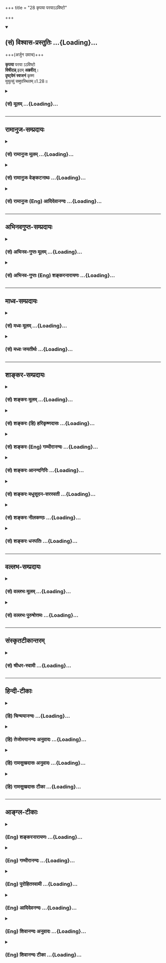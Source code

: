 +++
title = "28 कृपया परयाऽऽविष्टो"

+++
<div class="js_include" newlevelforh1="2" title="(सं) विश्वास-प्रस्तुतिः" unfilled url="/mahAbhAratam/vyAsaH/shlokashaH/06-bhIShma-parva/03-bhagavad-gItA-parva/saMskRtam/vishvAsa-prastutiH/01_arjuna-viShAda-yogaH/28_kRpayA_parayA-.av.md">
<details open><summary><h2>(सं) विश्वास-प्रस्तुतिः ...{Loading}...</h2></summary>

+++(अर्जुन उवाच)+++


**कृपया** परया ऽऽविष्टो  
**विषीदन्न्** इदम् **अब्रवीत्**।  
**दृष्ट्वेमं स्वजनं** कृष्ण  
युयुत्सुं समुपस्थितम्॥1.28॥
</details>
</div>
<div class="js_include collapsed" newlevelforh1="3" title="(सं) मूलम्" unfilled url="/mahAbhAratam/vyAsaH/shlokashaH/06-bhIShma-parva/03-bhagavad-gItA-parva/saMskRtam/mUlam/01_arjuna-viShAda-yogaH/28_kRpayA_parayA-.av.md">
<details><summary><h3>(सं) मूलम् ...{Loading}...</h3></summary>

अर्जुन उवाच  
कृपया परयाऽऽविष्टो विषीदन्निदमब्रवीत्।  
दृष्ट्वेमं स्वजनं कृष्ण युयुत्सुं समुपस्थितम्।।1.28।।
</details>
</div>


_________________
## रामानुज-सम्प्रदायः
<div class="js_include collapsed" newlevelforh1="3" title="(सं) रामानुजः मूलम्" unfilled url="/mahAbhAratam/vyAsaH/shlokashaH/06-bhIShma-parva/03-bhagavad-gItA-parva/saMskRtam/rAmAnujaH/mUlam/01_arjuna-viShAda-yogaH/28_kRpayA_parayA-.av.md">
<details><summary><h3>(सं) रामानुजः मूलम् ...{Loading}...</h3></summary>

।।1.28।। अन्तिमश्लोकव्याख्या दृश्या। 
</details>
</div>
<div class="js_include collapsed" newlevelforh1="3" title="(सं) रामानुजः वेङ्कटनाथः" unfilled url="/mahAbhAratam/vyAsaH/shlokashaH/06-bhIShma-parva/03-bhagavad-gItA-parva/saMskRtam/rAmAnujaH/venkaTanAthaH/01_arjuna-viShAda-yogaH/28_kRpayA_parayA-.av.md">
<details><summary><h3>(सं) रामानुजः वेङ्कटनाथः ...{Loading}...</h3></summary>

।। 1.28।। अथाध्यायशेषस्य सङ्कलितार्थमाह स त्विति। तुशब्देन
पूर्वोक्तप्रकाराद्दुर्योधनात् वक्ष्यमाणप्रकारविशिष्टस्य पार्थस्य विशेषंस
कौन्तेयः इत्यनेनाभिप्रेतं द्योतयति।
बन्धुव्यपदेशमात्रयोग्यशत्रुवधानिच्छया विजयादिकं त्रैलोक्यराज्यावधिकमपि
तृणाय मन्यत इतिमहामना इत्युक्तम्। न काङ्क्षे विजयम् 1।31 इत्यादिकं हि
वदति। शत्रूणामप्यसौ दुःखं न सहत इतिपरमकारुणिकत्वोक्तिःकृपया परयाऽऽविष्टः
इति ह्युक्तम्। पितॄनथ पितामहान्आचार्याः पितरः पुत्राः 1।34
इत्याद्युक्तस्नेहविषयप्राचुर्यंदीर्घबन्धुशब्देनोक्तम् यद्वा बन्धुना
महापकारे कृतेऽपि स्वयं न शिथिलबन्धो भवतीति भावः। सर्वान्बन्धून्स्वजनं हि
1।37 इत्यादिकमिह भाव्यम्। आततायिपक्षस्थानामप्याचार्यादीनां
अहन्तव्यत्वानुसन्धानात् कुलक्षयादिजनिताधर्मपारम्पर्यदर्शनाच्चपरमधार्मिक
इत्युक्तिः। आततायिवधानुज्ञानमाचार्यादिव्यतिरिक्तविषयम् इत्यर्जुनस्य
भावः। सभ्रातृक इति नायमेक एवैवंविधः किन्तु सर्वेऽपि पाण्डवा इति भावः।
एतेनअस्मान्नःवयम्अस्माभिः इत्यादिभिरुक्तं संगृहीतम्। यद्वा न केवलं
स्वापकारमात्रानादरादेष बन्धुवधादिकमुपेक्षते अपितु
आसन्नतराचार्यादिस्थानीयबहुमतिस्नेहदयादिविषयधर्मराजद्रौपद्याद्यपकारेऽपीति
भावः। आचार्यादिवधदोषो भ्रातॄणामपि मा भूदित्यर्जुनाभिप्रायः।
हन्तव्यत्वसूचनायघ्नतोऽपि 1।35 इत्युक्तम्। तद्विवृणोति
भवद्भिरित्यादिना। जतुगृहदाहादिभिरित्यादिना आततायिशब्दोऽपि
व्याख्यातः। अग्निदो गरदश्चैव शस्त्रपाणिर्धनापहः। क्षेत्रदारहरश्चैव षडेते
ह्याततायिनः।। मनुः 8।350.क्षे.23आततायिनमायान्तं हन्यादेवाविचारयन्।
नाततायिवधे दोषो हन्तुर्भवति कश्चन मनुः8।351 इति हि स्मरन्ति।
आदिशब्देनासकृच्छब्देन चाततायित्वहेतवः प्रत्येकं बहुशः कृताः न
चेदानीमप्युपरतमिति दर्शितम्। अनुपरतिश्चघ्नतोऽपि 1।1।14 इति
वर्तमाननिर्देशेन सूचिता। भवद्भिरित्यनेन धृतराष्ट्रमपिमुह्यन्तमनुमुह्यामि
दुर्योधनममर्षणम् म.भा.1।1।145 इति पुत्रस्नेहवशादनुमन्तारं तत्तुल्यं
व्यपदिशति। एवं च दुर्योधनादीनां सर्वेषामप्यतिलोभोपहतचेतस्त्वादिना महामना
इत्युक्तविपरीतत्वमुक्तं भवति। शकुनिकर्णादिसहायानां धार्तराष्ट्रादीनां
हनिष्यमाणानामपि हतत्वनिश्चयेन शोकोत्पत्त्यर्थमुक्तंपरमपुरुषेति।
परमपुरुषः सहायो यस्येति विग्रहः परमपुरुषस्य सहायो निमित्तमात्रमिति वा।
वक्ष्यति हि मयैवैते निहताः पूर्वमेव निमित्तमात्रं भव सव्यसाचिन् 11।33
इति अर्जुनश्च पूर्वं महाबलसहस्रेभ्योऽपि निरायुधस्य परमपुरुषस्य
सन्निधिमात्रमेव विजयहेतुतया निश्चित्य तमेव वव्रे।
स्नेहाद्यस्थानत्वसूचनायभवदीयान्विलोक्येत्युक्तम्। बन्धुस्नेहेनेत्यादि न
ह्यसौ दुर्योधनवत् बन्धुद्वेषनृशंसत्वप्रतिभटभयादिना विषण्णः नापि परेषां
गुणान्निवर्तते न च परमपुरुषसचिवस्य स्वस्य दौर्बल्यादिति भावः। सीदन्ति
1।28 इत्यादेःमनः 1।30 इत्यन्तस्यार्थः  
अतिमात्रेत्यादिना संगृहीतः। सखीन् वयस्यान्। सुहृदः वयोविशेषानपेक्षया
हितैषिणः। सेनयोरुभयोरपि एकै स्यां सेनायामेते सर्वे प्रायशो विद्यन्त इति
भावः। समीक्ष्य शास्त्रलोकयात्रायुक्तमवलोक्येत्यर्थः। सर्वान्बन्धून् न
ह्यत्रानागतः कश्चिद्बन्धुरवशिष्यत इति भावः।  
  
  
  

</details>
</div>
<div class="js_include collapsed" newlevelforh1="3" title="(सं) रामानुजः (Eng) आदिदेवानन्दः" unfilled url="/mahAbhAratam/vyAsaH/shlokashaH/06-bhIShma-parva/03-bhagavad-gItA-parva/saMskRtam/rAmAnujaH/english/AdidevAnandaH/01_arjuna-viShAda-yogaH/28_kRpayA_parayA-.av.md">
<details><summary><h3>(सं) रामानुजः (Eng) आदिदेवानन्दः ...{Loading}...</h3></summary>

1.26 - 1.47 Arjuna said - Sanjaya said Sanjaya continued: The high-minded Arjuna, extremely kind, deeply friendly, and supremely righteous, having brothers like himself, though repeatedly deceived by the treacherous attempts of your people like burning in the lac-house etc., and therefore fit to be killed by him with the help of the Supreme Person, nevertheless said, 'I will not fight.' He felt weak, overcome as he was by his love and extreme compassion for his relatives. He was also filled with fear, not knowing what was righteous and what unrighteous.
His mind was tortured by grief, because of the thought of future separation from his relations. So he threw away his bow and arrow and sat on the chariot as if to fast to death.

</details>
</div>


_________________
## अभिनवगुप्त-सम्प्रदायः
<div class="js_include collapsed" newlevelforh1="3" title="(सं) अभिनव-गुप्तः मूलम्" unfilled url="/mahAbhAratam/vyAsaH/shlokashaH/06-bhIShma-parva/03-bhagavad-gItA-parva/saMskRtam/abhinava-guptaH/mUlam/01_arjuna-viShAda-yogaH/28_kRpayA_parayA-.av.md">
<details><summary><h3>(सं) अभिनव-गुप्तः मूलम् ...{Loading}...</h3></summary>

।।1.28।। No commentary.  
  

</details>
</div>
<div class="js_include collapsed" newlevelforh1="3" title="(सं) अभिनव-गुप्तः (Eng) शङ्करनारायणः" unfilled url="/mahAbhAratam/vyAsaH/shlokashaH/06-bhIShma-parva/03-bhagavad-gItA-parva/saMskRtam/abhinava-guptaH/english/shankaranArAyaNaH/01_arjuna-viShAda-yogaH/28_kRpayA_parayA-.av.md">
<details><summary><h3>(सं) अभिनव-गुप्तः (Eng) शङ्करनारायणः ...{Loading}...</h3></summary>

1.12 1.29 Sri Abhinavgupta did not comment upon this sloka.

</details>
</div>


_________________
## माध्व-सम्प्रदायः
<div class="js_include collapsed" newlevelforh1="3" title="(सं) मध्वः मूलम्" unfilled url="/mahAbhAratam/vyAsaH/shlokashaH/06-bhIShma-parva/03-bhagavad-gItA-parva/saMskRtam/madhvaH/mUlam/01_arjuna-viShAda-yogaH/28_kRpayA_parayA-.av.md">
<details><summary><h3>(सं) मध्वः मूलम् ...{Loading}...</h3></summary>

  
  
।।1.28।। Sri Madhvacharya did not comment on this sloka. The commentary
starts from 2.11.  
  

</details>
</div>
<div class="js_include collapsed" newlevelforh1="3" title="(सं) मध्वः जयतीर्थः" unfilled url="/mahAbhAratam/vyAsaH/shlokashaH/06-bhIShma-parva/03-bhagavad-gItA-parva/saMskRtam/madhvaH/jayatIrthaH/01_arjuna-viShAda-yogaH/28_kRpayA_parayA-.av.md">
<details><summary><h3>(सं) मध्वः जयतीर्थः ...{Loading}...</h3></summary>

  
  
।।1.28।। Sri Jayatirtha did not comment on this sloka. The commentary
starts from 2.11.  
  

</details>
</div>


_________________
## शाङ्कर-सम्प्रदायः
<div class="js_include collapsed" newlevelforh1="3" title="(सं) शङ्करः मूलम्" unfilled url="/mahAbhAratam/vyAsaH/shlokashaH/06-bhIShma-parva/03-bhagavad-gItA-parva/saMskRtam/shankaraH/mUlam/01_arjuna-viShAda-yogaH/28_kRpayA_parayA-.av.md">
<details><summary><h3>(सं) शङ्करः मूलम् ...{Loading}...</h3></summary>

1.28 Sri Sankaracharya did not comment on this sloka. The commentary
starts from 2.10.  
  

</details>
</div>
<div class="js_include collapsed" newlevelforh1="3" title="(सं) शङ्करः (हि) हरिकृष्णदासः" unfilled url="/mahAbhAratam/vyAsaH/shlokashaH/06-bhIShma-parva/03-bhagavad-gItA-parva/saMskRtam/shankaraH/hindI/harikRShNadAsaH/01_arjuna-viShAda-yogaH/28_kRpayA_parayA-.av.md">
<details><summary><h3>(सं) शङ्करः (हि) हरिकृष्णदासः ...{Loading}...</h3></summary>

।।1.28।। Sri Sankaracharya did not comment on this sloka.  
  

</details>
</div>
<div class="js_include collapsed" newlevelforh1="3" title="(सं) शङ्करः (Eng) गम्भीरानन्दः" unfilled url="/mahAbhAratam/vyAsaH/shlokashaH/06-bhIShma-parva/03-bhagavad-gItA-parva/saMskRtam/shankaraH/english/gambhIrAnandaH/01_arjuna-viShAda-yogaH/28_kRpayA_parayA-.av.md">
<details><summary><h3>(सं) शङ्करः (Eng) गम्भीरानन्दः ...{Loading}...</h3></summary>

1.28 Sri Sankaracharya did not comment on this sloka. The commentary
starts from 2.10.

</details>
</div>
<div class="js_include collapsed" newlevelforh1="3" title="(सं) शङ्करः आनन्दगिरिः" unfilled url="/mahAbhAratam/vyAsaH/shlokashaH/06-bhIShma-parva/03-bhagavad-gItA-parva/saMskRtam/shankaraH/AnandagiriH/01_arjuna-viShAda-yogaH/28_kRpayA_parayA-.av.md">
<details><summary><h3>(सं) शङ्करः आनन्दगिरिः ...{Loading}...</h3></summary>

।।1.28।। तदेवेदंशब्दवाच्यं वचनमुदाहरति **दृष्ट्वेति।** आत्मीयं
बन्धुवर्गं युद्धेच्छया युद्धभूमावुपस्थितमुपलभ्य शोकप्रवृत्तिं दर्शयति
**सीदन्तीति।** देवांशस्यैवार्जुनस्यानात्मविदः
स्वपरदेहेष्वात्मानात्मीयाभिमानवतस्तत्प्रियस्य युद्धारम्भे
तन्मृत्युप्रसङ्गदर्शिनः शोको महानासीदित्यर्थः।  

</details>
</div>
<div class="js_include collapsed" newlevelforh1="3" title="(सं) शङ्करः मधुसूदन-सरस्वती" unfilled url="/mahAbhAratam/vyAsaH/shlokashaH/06-bhIShma-parva/03-bhagavad-gItA-parva/saMskRtam/shankaraH/madhusUdana-sarasvatI/01_arjuna-viShAda-yogaH/28_kRpayA_parayA-.av.md">
<details><summary><h3>(सं) शङ्करः मधुसूदन-सरस्वती ...{Loading}...</h3></summary>

।।1.28।। तदेव भगवन्तं प्रत्यर्जुनवाक्यमवतारयति संजयःअर्जुन
उवाचेत्यादिनाएवमुक्त्वार्जुनः संख्ये इत्यतः प्राक्तनेन ग्रन्थेन। तत्र
स्वधर्मप्रवृक्तिकारणीभूततत्त्वज्ञानप्रतिबन्धकः स्वपरदेहे
आत्मात्मीयाभिभानवतोऽनात्मविदोऽर्जुनस्य युद्धेन
स्वपरदेहविनाशप्रसङ्गदर्शिनः शोको महानासीदति तल्लिङ्गकथनेन दर्शयति
त्रिभिः श्लोकैः। इमं स्वजनमात्मीयं बन्धुवर्गं युद्धेच्छुं युद्धभूमौ
चोपस्थितं दृष्ट्वा स्थितस्य मम। पश्यतो ममेत्यर्थः। अङ्गानि व्यथन्ते मुखं
च परिशुष्यतीति श्रमादिनिमित्तशोकापेक्षयातिशयकथनाय
सर्वतोभाववाचिपरिशब्दप्रयोगः।  
  

</details>
</div>
<div class="js_include collapsed" newlevelforh1="3" title="(सं) शङ्करः नीलकण्ठः" unfilled url="/mahAbhAratam/vyAsaH/shlokashaH/06-bhIShma-parva/03-bhagavad-gItA-parva/saMskRtam/shankaraH/nIlakaNThaH/01_arjuna-viShAda-yogaH/28_kRpayA_parayA-.av.md">
<details><summary><h3>(सं) शङ्करः नीलकण्ठः ...{Loading}...</h3></summary>

।।1.28।। कृपया स्नेहेन। स च स्वजनमिति विशेषणेन प्रदर्श्यते।  
  

</details>
</div>
<div class="js_include collapsed" newlevelforh1="3" title="(सं) शङ्करः धनपतिः" unfilled url="/mahAbhAratam/vyAsaH/shlokashaH/06-bhIShma-parva/03-bhagavad-gItA-parva/saMskRtam/shankaraH/dhanapatiH/01_arjuna-viShAda-yogaH/28_kRpayA_parayA-.av.md">
<details><summary><h3>(सं) शङ्करः धनपतिः ...{Loading}...</h3></summary>

।।1.28।। परया कृपया स्नेहजन्यकरुणयाविष्टो व्याप्तः सन्नहो एते पित्रादयो
बन्धवों मरिष्यन्तीति विषादमुपतापं कूर्वन्निदं
वक्ष्यमाणमब्रवीदुक्तवानित्यर्थः। तदेवेदंशब्दवाच्यं वचनमुदाहरति
**दृष्ट्वेति।** इमं प्रत्यक्षेणोपलभ्यमानं स्वजनं स्वसंबन्धिवर्गं
युयुत्सुं युद्धेच्छुं समुपस्थितं सभ्यग्युद्धभूमावुपस्थितं नतु
साधारणयुयुत्सया साधारणमागतं दृष्ट्वोपलभ्य सीदन्तीति परेणान्वयः।  

</details>
</div>


_________________
## वल्लभ-सम्प्रदायः
<div class="js_include collapsed" newlevelforh1="3" title="(सं) वल्लभः मूलम्" unfilled url="/mahAbhAratam/vyAsaH/shlokashaH/06-bhIShma-parva/03-bhagavad-gItA-parva/saMskRtam/vallabhaH/mUlam/01_arjuna-viShAda-yogaH/28_kRpayA_parayA-.av.md">
<details><summary><h3>(सं) वल्लभः मूलम् ...{Loading}...</h3></summary>

।।1.28 1.30।। सीदन्ति इत्युपक्रम्यभ्रमतीव च मे मनः इत्यन्तं
देहधर्माभिमानेन विषयदर्शनपूर्वकं स्वस्याश्रयो निवेदयतिनिमित्तानि
इत्यादिना।  

</details>
</div>
<div class="js_include collapsed" newlevelforh1="3" title="(सं) वल्लभः पुरुषोत्तमः" unfilled url="/mahAbhAratam/vyAsaH/shlokashaH/06-bhIShma-parva/03-bhagavad-gItA-parva/saMskRtam/vallabhaH/puruShottamaH/01_arjuna-viShAda-yogaH/28_kRpayA_parayA-.av.md">
<details><summary><h3>(सं) वल्लभः पुरुषोत्तमः ...{Loading}...</h3></summary>

  
  
।।1.28।। तथाभूतोऽर्जुनो वाक्यान्याह दृष्ट्वेममिति। हे कृष्ण इमं युयुत्सुं
योद्धुकामं समुपस्थितं सम्यक्प्रकारेणोपस्थितमनिवर्तिनं स्वजनं दृष्ट्वा मम
गात्राणि सर्वाङ्गानि सीदन्ति विशीर्यन्ते मुखं च परितः
बाह्याभ्यन्तरभेदेनेत्यर्थः।  
  
  
  

</details>
</div>


_________________
## संस्कृतटीकान्तरम्
<div class="js_include collapsed" newlevelforh1="3" title="(सं) श्रीधर-स्वामी" unfilled url="/mahAbhAratam/vyAsaH/shlokashaH/06-bhIShma-parva/03-bhagavad-gItA-parva/saMskRtam/shrIdhara-svAmI/01_arjuna-viShAda-yogaH/28_kRpayA_parayA-.av.md">
<details><summary><h3>(सं) श्रीधर-स्वामी ...{Loading}...</h3></summary>

**।।1.28।।** किमब्रवीदित्यपेक्षायामाह **दृष्ट्वेममित्यादि**
यावदध्यायसमाप्ति। हे कृष्ण योद्धुमिच्छन्तं पुरतः सम्यगवस्थितमिमं
बन्धुजनं दृष्ट्वा मदीयानि गात्राणि करचरणादीनि सीदन्ति विशीर्यन्ते। किंच
मुखं परि समंताच्छुष्यति निर्द्रवीभवति।  
  

</details>
</div>


_________________
## हिन्दी-टीकाः
<div class="js_include collapsed" newlevelforh1="3" title="(हि) चिन्मयानन्दः" unfilled url="/mahAbhAratam/vyAsaH/shlokashaH/06-bhIShma-parva/03-bhagavad-gItA-parva/hindI/chinmayAnandaH/01_arjuna-viShAda-yogaH/28_kRpayA_parayA-.av.md">
<details><summary><h3>(हि) चिन्मयानन्दः ...{Loading}...</h3></summary>

।।1.28।। मनसंभ्रम के कारण मानसिक रोगी के शरीर में उत्पन्न होने वाले
लक्षणों को यहाँ विस्तार से बताया गया है। जिसे संजय ने करुणा कहा थाउसकी
वास्तविकता स्वयं अर्जुन के शब्दों से स्पष्ट ज्ञात होती है। वह कहता है इन
स्वजनों को देखकर . मेरे अंग कांपते हैं. इत्यादि।  
आधुनिक मनोविज्ञान में एक व्याकुल असन्तुलित रोगी व्यक्ति के उपर्युक्त
लक्षणों वाले रोग का नाम चिन्ताजनित नैराश्य की स्थिति दिया गया है।

</details>
</div>
<div class="js_include collapsed" newlevelforh1="3" title="(हि) तेजोमयानन्दः अनुवादः" unfilled url="/mahAbhAratam/vyAsaH/shlokashaH/06-bhIShma-parva/03-bhagavad-gItA-parva/hindI/tejomayAnandaH/anuvAdaH/01_arjuna-viShAda-yogaH/28_kRpayA_parayA-.av.md">
<details><summary><h3>(हि) तेजोमयानन्दः अनुवादः ...{Loading}...</h3></summary>

।।1.28 1.29।। अर्जुन ने कहा -- हे कृष्ण ! युद्ध की इच्छा रखकर उपस्थित हुए
इन स्वजनों को देखकर मेरे अंग शिथिल हुये जाते हैं, मुख भी सूख रहा है और
मेरे शरीर में कम्प तथा रोमांच हो रहा है।।

</details>
</div>
<div class="js_include collapsed" newlevelforh1="3" title="(हि) रामसुखदासः अनुवादः" unfilled url="/mahAbhAratam/vyAsaH/shlokashaH/06-bhIShma-parva/03-bhagavad-gItA-parva/hindI/rAmasukhadAsaH/anuvAdaH/01_arjuna-viShAda-yogaH/28_kRpayA_parayA-.av.md">
<details><summary><h3>(हि) रामसुखदासः अनुवादः ...{Loading}...</h3></summary>

।।1.28 -- 1.30।। अर्जुन बोले - हे कृष्ण! युद्ध की इच्छावाले इस
कुटुम्ब-समुदाय को अपने सामने उपस्थित देखकर मेरे अङ्ग शिथिल हो रहे हैं और
मुख सूख रहा है तथा मेरे शरीर में कँपकँपी आ रही है एवं रोंगटे खड़े हो रहे
हैं। हाथ से गाण्डीव धनुष गिर रहा है और त्वचा भी जल रही है। मेरा मन
भ्रमित-सा हो रहा है और मैं खड़े रहने में भी असमर्थ हो रहा हूँ।

</details>
</div>
<div class="js_include collapsed" newlevelforh1="3" title="(हि) रामसुखदासः टीका" unfilled url="/mahAbhAratam/vyAsaH/shlokashaH/06-bhIShma-parva/03-bhagavad-gItA-parva/hindI/rAmasukhadAsaH/TIkA/01_arjuna-viShAda-yogaH/28_kRpayA_parayA-.av.md">
<details><summary><h3>(हि) रामसुखदासः टीका ...{Loading}...</h3></summary>

।।1.28।।***व्याख्या--*'दृष्ट्वेमं स्वजनं कृष्ण युयुत्सुं
समुपस्थितम्'--**अर्जुनको **'कृष्ण'**नाम बहुत प्रिय था। यह सम्बोधन
गीतामें नौ बार आया है। भगवान् श्रीकृष्णके लिये दूसरा कोई सम्बोधन इतनी
बार नहीं आया है। ऐसे ही भगवान्को अर्जुनका **'पार्थ'** नाम बहुत प्यारा
था। इसलिये भगवान् और अर्जुन आपसकी बोलचालमें ये नाम लिया करते थे और यह
बात लोगोंमें भी प्रसिद्ध थी। इसी दृष्टिसे सञ्जयने गीताके अन्तमें
**'कृष्ण'**और **'पार्थ'** नामका उल्लेख किया है **'यत्र योगेश्वरः
कृष्णो यत्र पार्थो धनुर्धरः'** (18। 78)।  
धृतराष्ट्रने पहले **'समवेता युयुत्सवः'** कहा था और यहाँ अर्जुनने भी
**'युयुत्सुं समुपस्थितम्'**कहा है; परन्तु दोनोंकी दृष्टियोंमें बड़ा
अन्तर है। धृतराष्ट्रकी दृष्टिमें तो दुर्योधन आदि मेरे पुत्र हैं और
युधिष्ठिर आदि पाण्डुके पुत्र हैं--ऐसा भेद है; अतः धृतराष्ट्रने वहाँ
**'मामकाः'**और **'पाण्डवाः'** कहा है। परन्तु अर्जुनकी दृष्टिमें यह
भेद नहीं है, अतः अर्जुनने यहाँ **'स्वजनम्'**कहा है, जिसमें दोनों पक्षके
लोग आ जाते हैं। तात्पर्य है कि धृतराष्ट्रको तो युद्धमें अपने पुत्रोंके
मरनेकी आशंकासे भय है, शोक है; परन्तु अर्जुनको दोनों ओरके कुटुम्बियोंके
मरनेकी आशंकासे शोक हो रहा है कि किसी भी तरफका कोई भी मरे, पर वह है तो
हमारा ही कुटुम्बी।  
अबतक**'दृष्ट्वा'**पद तीन बार आया है **'दृष्ट्वा तु
पाण्डवानीकम्'**(1। 2) **'व्यवस्थितान्दृष्ट्वा धार्तराष्ट्रान्'**(1।
20) और यहाँ **'दृष्ट्वेमं स्वजनम्'**(1। 28)। इन तीनोंका तात्पर्य है कि
दुर्योधनका देखना तो एक तरहका ही रहा अर्थात् दुर्योधनका तो युद्धका ही एक
भाव रहा; परन्तु अर्जुनका देखना दो तरहका हुआ। पहले तो अर्जुन धृतराष्ट्रके
पुत्रोंको देखकर वीरतामें आकर युद्धके लिये धनुष उठाकर खड़े हो जाते हैं और
अब स्वजनोंको देखकर कायरतासे आविष्ट हो रहे हैं, युद्धसे उपरत हो रहे हैं
और उनके हाथसे धनुष गिर रहा है।  
**'सीदन्ति मम गात्राणि ৷৷. भ्रमतीव च मे मनः'--** अर्जुनके मनमें
युद्धके भावी परिणामको लेकर चिन्ता हो रही है, दुःख हो रहा है। उस चिन्ता,
दुःखका असर अर्जुनके सारे शरीरपर पड़ रहा है। उसी असरको अर्जुन स्पष्ट
शब्दोंमें कह रहे हैं कि मेरे शरीरका हाथ, पैर, मुख आदि एक-एक अङ्ग (अवयव)
शिथिल हो रहा है! मुख सूखता जा रहा है। जिससे बोलना भी कठिन हो रहा है!
सारा शरीर थर-थर काँप रहा है! शरीरके सभी रोंगटे खड़े हो रहे हैं अर्थात्
सारा शरीर रोमाञ्चित हो रहा है! जिस गाण्डीव धनुषकी प्रत्यञ्चाकी टङ्कारसे
शत्रु भयभीत हो जाते हैं वही गाण्डीव धनुष आज मेरे हाथसे गिर रहा है!
त्वचामें--सारे शरीरमें जलन हो रही है **(टिप्पणी प₀ 22.1)**। मेरा मन
भ्रमित हो रहा है अर्थात् मेरेको क्या करना चाहिये--यह भी नहीं सूझ रहा है!
यहाँ युद्धभूमिमें रथपर खड़े रहनेमें भी मैं असमर्थ हो रहा हूँ! ऐसा लगता
है कि मैं मूर्च्छित होकर गिर पड़ूँगा! ऐसे अनर्थकारक युद्धमें खड़ा रहना
भी एक पाप मालूम दे रहा है।  
***सम्बन्ध--*** पूर्वश्लोकमें अपने शरीरके शोकजनित आठ चिह्नोंका वर्णन
करके अब अर्जुन भावी परिणामके सूचक शकुनोंकी दृष्टिसे युद्ध करनेका
अनौचित्य बताते हैं।

</details>
</div>


_________________
## आङ्ग्ल-टीकाः
<div class="js_include collapsed" newlevelforh1="3" title="(Eng) शङ्करनारायणः" unfilled url="/mahAbhAratam/vyAsaH/shlokashaH/06-bhIShma-parva/03-bhagavad-gItA-parva/english/shankaranArAyaNaH/01_arjuna-viShAda-yogaH/28_kRpayA_parayA-.av.md">
<details><summary><h3>(Eng) शङ्करनारायणः ...{Loading}...</h3></summary>

1.28. Shivering and horripilation arise in my body; the Gandiva (the bow) slips from my hand and my skin also burns all over.

</details>
</div>
<div class="js_include collapsed" newlevelforh1="3" title="(Eng) गम्भीरानन्दः" unfilled url="/mahAbhAratam/vyAsaH/shlokashaH/06-bhIShma-parva/03-bhagavad-gItA-parva/english/gambhIrAnandaH/01_arjuna-viShAda-yogaH/28_kRpayA_parayA-.av.md">
<details><summary><h3>(Eng) गम्भीरानन्दः ...{Loading}...</h3></summary>

1.28 Arjuna said O Krsna, seeing these relatives and friends who have assembled here with the intention of fighting, my limbs become languid and my mouth becomes completely dry.

</details>
</div>
<div class="js_include collapsed" newlevelforh1="3" title="(Eng) पुरोहितस्वामी" unfilled url="/mahAbhAratam/vyAsaH/shlokashaH/06-bhIShma-parva/03-bhagavad-gItA-parva/english/purohitasvAmI/01_arjuna-viShAda-yogaH/28_kRpayA_parayA-.av.md">
<details><summary><h3>(Eng) पुरोहितस्वामी ...{Loading}...</h3></summary>

1.28 And his heart melted with pity and sadly he spoke: O my Lord! When I see all these, my own people, thirsting for battle,

</details>
</div>
<div class="js_include collapsed" newlevelforh1="3" title="(Eng) आदिदेवनन्दः" unfilled url="/mahAbhAratam/vyAsaH/shlokashaH/06-bhIShma-parva/03-bhagavad-gItA-parva/english/AdidevanandaH/01_arjuna-viShAda-yogaH/28_kRpayA_parayA-.av.md">
<details><summary><h3>(Eng) आदिदेवनन्दः ...{Loading}...</h3></summary>

1.28 He was filled with deep compassion and said these words in despair
:...

</details>
</div>
<div class="js_include collapsed" newlevelforh1="3" title="(Eng) शिवानन्दः अनुवादः" unfilled url="/mahAbhAratam/vyAsaH/shlokashaH/06-bhIShma-parva/03-bhagavad-gItA-parva/english/shivAnandaH/anuvAdaH/01_arjuna-viShAda-yogaH/28_kRpayA_parayA-.av.md">
<details><summary><h3>(Eng) शिवानन्दः अनुवादः ...{Loading}...</h3></summary>

1.28. Arjuna said Seeing these, my kinsmen, O krishna, arrayed, eager to fight.

</details>
</div>
<div class="js_include collapsed" newlevelforh1="3" title="(Eng) शिवानन्दः टीका" unfilled url="/mahAbhAratam/vyAsaH/shlokashaH/06-bhIShma-parva/03-bhagavad-gItA-parva/english/shivAnandaH/TIkA/01_arjuna-viShAda-yogaH/28_kRpayA_parayA-.av.md">
<details><summary><h3>(Eng) शिवानन्दः टीका ...{Loading}...</h3></summary>

1.28 दृष्ट्वा having seen; इमम् these; स्वजनम् kinsmen; कृष्ण O Krishna
(the dark one; He who attracts); युयुत्सुम् eager to fight; समुपस्थितम्
arrayed.No Commentary.

</details>
</div>
